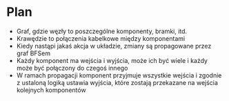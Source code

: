 # Plan
- Graf, gdzie węzły to poszczególne komponenty, bramki, itd.
- Krawędzie to połączenia kabelkowe między komponentami
- Kiedy nastąpi jakaś akcja w układzie, zmiany są propagowane przez graf BFSem 
- Każdy komponent ma wejścia i wyjścia, może ich być wiele i każdy może być połączony do czegoś innego
- W ramach propagacji komponent przyjmuje wszystkie wejścia i zgodnie z ustaloną logiką ustawia wyjścia, które zostają przekazane na wejścia kolejnych komponentów
